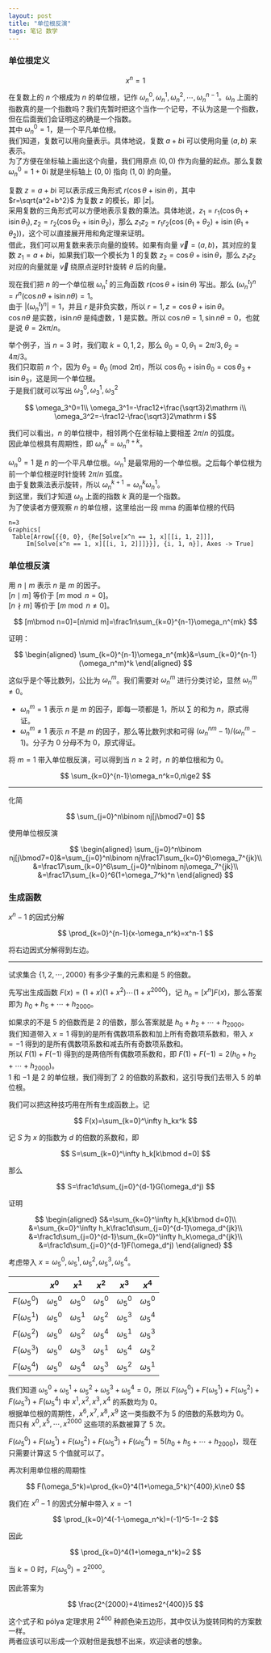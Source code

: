 ```yaml
---
layout: post
title: "单位根反演"
tags: 笔记 数学
---
```


### 单位根定义

$$
x^n=1
$$

在复数上的 $n$ 个根成为 $n$ 的单位根，记作 $\omega_n^0,\omega_n^1,\omega_n^2,\cdots,\omega_n^{n-1}$。$\omega_n$ 上面的指数真的是一个指数吗？我们先暂时把这个当作一个记号，不认为这是一个指数，但在后面我们会证明这的确是一个指数。  
其中 $\omega_n^0=1$，是一个平凡单位根。  
我们知道，复数可以用向量表示。具体地说，复数 $a+b\mathrm i$ 可以使用向量 $(a,b)$ 来表示。  
为了方便在坐标轴上画出这个向量，我们用原点 $(0,0)$ 作为向量的起点。那么复数 $\omega_n^0=1+0\mathrm i$ 就是坐标轴上 $(0,0)$ 指向 $(1,0)$ 的向量。  

复数 $z=a+b\mathrm i$ 可以表示成三角形式 $r(\cos\theta+\mathrm i\sin\theta)$，其中 $r=\sqrt{a^2+b^2}$ 为复数 $z$ 的模长，即 $\vert z\vert$。  
采用复数的三角形式可以方便地表示复数的乘法。具体地说，$z_1=r_1(\cos\theta_1+\mathrm i\sin\theta_1),z_2=r_2(\cos\theta_2+\mathrm i\sin\theta_2)$，那么 $z_1z_2=r_1r_2(\cos(\theta_1+\theta_2)+\mathrm i\sin(\theta_1+\theta_2))$，这个可以直接展开用和角定理来证明。  
借此，我们可以用复数来表示向量的旋转。如果有向量 $\vec v=(a,b)$，其对应的复数 $z_1=a+b\mathrm i$，如果我们取一个模长为 $1$ 的复数 $z_2=\cos\theta+\mathrm i\sin\theta$，那么 $z_1z_2$ 对应的向量就是 $\vec v$ 绕原点逆时针旋转 $\theta$ 后的向量。

现在我们把 $n$ 的一个单位根 $\omega_n^t$ 的三角函数 $r(\cos\theta+\mathrm i\sin\theta)$ 写出。那么 $(\omega_n^t)^n=r^n(\cos n\theta+\mathrm i\sin n\theta)=1$。  
由于 $\vert(\omega_n^t)^n\vert=1$，并且 $r$ 是非负实数，所以 $r=1,z=\cos\theta+\mathrm i\sin\theta$。  
$\cos n\theta$ 是实数，$\mathrm i\sin n\theta$ 是纯虚数，$1$ 是实数。所以 $\cos n\theta=1,\sin n\theta=0$，也就是说 $\theta=2k\mathrm\pi/n$。  

举个例子，当 $n=3$ 时，我们取 $k=0,1,2$，那么 $\theta_0=0,\theta_1=2\pi/3,\theta_2=4\pi/3$。  
我们只取前 $n$ 个，因为 $\theta_3=\theta_0\pmod{2\pi}$，所以 $\cos\theta_0+\mathrm i\sin\theta_0=\cos\theta_3+\mathrm i\sin\theta_3$，这是同一个单位根。  
于是我们就可以写出 $\omega_3^0,\omega_3^1,\omega_3^2$

$$
\omega_3^0=1\\
\omega_3^1=-\frac12+\frac{\sqrt3}2\mathrm i\\
\omega_3^2=-\frac12-\frac{\sqrt3}2\mathrm i
$$

我们可以看出，$n$ 的单位根中，相邻两个在坐标轴上要相差 $2\pi/n$ 的弧度。  
因此单位根具有周期性，即 $\omega_n^k=\omega_n^{n+k}$。

$\omega_n^0=1$ 是 $n$ 的一个平凡单位根。$\omega_n^1$ 是最常用的一个单位根。之后每个单位根为前一个单位根逆时针旋转 $2\pi/n$ 弧度。  
由于复数乘法表示旋转，所以 $\omega_n^{k+1}=\omega_n^k\omega_n^1$。  
到这里，我们才知道 $\omega_n$ 上面的指数 $k$ 真的是一个指数。  
为了使读者方便观察 $n$ 的单位根，这里给出一段 mma 的画单位根的代码

```mma
n=3
Graphics[
 Table[Arrow[{{0, 0}, {Re[Solve[x^n == 1, x][[i, 1, 2]]], 
     Im[Solve[x^n == 1, x][[i, 1, 2]]]}}], {i, 1, n}], Axes -> True]
```

### 单位根反演

用 $n\mid m$ 表示 $n$ 是 $m$ 的因子。  
$[n\mid m]$ 等价于 $[m\bmod n=0]$。  
$[n\nmid m]$ 等价于 $[m\bmod n\ne0]$。

$$
[m\bmod n=0]=[n\mid m]=\frac1n\sum_{k=0}^{n-1}\omega_n^{mk}
$$

证明：

$$
\begin{aligned}
\sum_{k=0}^{n-1}\omega_n^{mk}&=\sum_{k=0}^{n-1}(\omega_n^m)^k
\end{aligned}
$$

这似乎是个等比数列，公比为 $\omega_n^m$。我们需要对 $\omega_n^m$ 进行分类讨论，显然 $\omega_n^m\ne0$。

- $\omega_n^m=1$ 表示 $n$ 是 $m$ 的因子，即每一项都是 $1$，所以 $\sum$ 的和为 $n$，原式得证。
- $\omega_n^m\ne1$ 表示 $n$ 不是 $m$ 的因子，那么等比数列求和可得 $(\omega_n^{nm}-1)/(\omega_n^m-1)$。分子为 $0$ 分母不为 $0$，原式得证。

将 $m=1$ 带入单位根反演，可以得到当 $n\ge2$ 时，$n$ 的单位根和为 $0$。

$$
\sum_{k=0}^{n-1}\omega_n^k=0,n\ge2
$$

---

化简

$$
\sum_{j=0}^n\binom nj[j\bmod7=0]
$$

使用单位根反演

$$
\begin{aligned}
\sum_{j=0}^n\binom nj[j\bmod7=0]&=\sum_{j=0}^n\binom nj\frac17\sum_{k=0}^6\omega_7^{jk}\\
&=\frac17\sum_{k=0}^6\sum_{j=0}^n\binom nj\omega_7^{jk}\\
&=\frac17\sum_{k=0}^6(1+\omega_7^k)^n
\end{aligned}
$$

### 生成函数

$x^n-1$ 的因式分解

$$
\prod_{k=0}^{n-1}(x-\omega_n^k)=x^n-1
$$

将右边因式分解得到左边。  

---

试求集合 $\{1,2,\cdots,2000\}$ 有多少子集的元素和是 $5$ 的倍数。

先写出生成函数 $F(x)=(1+x)(1+x^2)\cdots(1+x^{2000})$，记 $h_n=[x^n]F(x)$，那么答案即为 $h_0+h_5+\cdots+h_{2000}$。  

如果求的不是 $5$ 的倍数而是 $2$ 的倍数，那么答案就是 $h_0+h_2+\cdots+h_{2000}$。  
我们知道带入 $x=1$ 得到的是所有偶数项系数和加上所有奇数项系数和，带入 $x=-1$ 得到的是所有偶数项系数和减去所有奇数项系数和。  
所以 $F(1)+F(-1)$ 得到的是两倍所有偶数项系数和，即 $F(1)+F(-1)=2(h_0+h_2+\cdots+h_{2000})$。  
$1$ 和 $-1$ 是 $2$ 的单位根，我们得到了 $2$ 的倍数的系数和，这引导我们去带入 $5$ 的单位根。

我们可以把这种技巧用在所有生成函数上。记

$$
F(x)=\sum_{k=0}^\infty h_kx^k
$$

记 $S$ 为 $x$ 的指数为 $d$ 的倍数的系数和，即

$$
S=\sum_{k=0}^\infty h_k[k\bmod d=0]
$$

那么

$$
S=\frac1d\sum_{j=0}^{d-1}G(\omega_d^j)
$$

证明

$$
\begin{aligned}
S&=\sum_{k=0}^\infty h_k[k\bmod d=0]\\
&=\sum_{k=0}^\infty h_k\frac1d\sum_{j=0}^{d-1}\omega_d^{jk}\\
&=\frac1d\sum_{j=0}^{d-1}\sum_{k=0}^\infty h_k\omega_d^{jk}\\
&=\frac1d\sum_{j=0}^{d-1}F(\omega_d^j)
\end{aligned}
$$

考虑带入 $x=\omega_5^0,\omega_5^1,\omega_5^2,\omega_5^3,\omega_5^4$。  

||$x^0$|$x^1$|$x^2$|$x^3$|$x^4$|
|:-:|:-:|:-:|:-:|:-:|:-:|
|$F(\omega_5^0)$|$\omega_5^0$|$\omega_5^0$|$\omega_5^0$|$\omega_5^0$|$\omega_5^0$|
|$F(\omega_5^1)$|$\omega_5^0$|$\omega_5^1$|$\omega_5^2$|$\omega_5^3$|$\omega_5^4$|
|$F(\omega_5^2)$|$\omega_5^0$|$\omega_5^2$|$\omega_5^4$|$\omega_5^1$|$\omega_5^3$|
|$F(\omega_5^3)$|$\omega_5^0$|$\omega_5^3$|$\omega_5^1$|$\omega_5^4$|$\omega_5^2$|
|$F(\omega_5^4)$|$\omega_5^0$|$\omega_5^4$|$\omega_5^3$|$\omega_5^2$|$\omega_5^1$|

我们知道 $\omega_5^0+\omega_5^1+\omega_5^2+\omega_5^3+\omega_5^4=0$，所以 $F(\omega_5^0)+F(\omega_5^1)+F(\omega_5^2)+F(\omega_5^3)+F(\omega_5^4)$ 中 $x^1,x^2,x^3,x^4$ 的系数均为 $0$。  
根据单位根的周期性，$x^6,x^7,x^8,x^9$ 这一类指数不为 $5$ 的倍数的系数均为 $0$。  
而只有 $x^0,x^5,\cdots,x^{2000}$ 这些项的系数被算了 $5$ 次。

$F(\omega_5^0)+F(\omega_5^1)+F(\omega_5^2)+F(\omega_5^3)+F(\omega_5^4)=5(h_0+h_5+\cdots+h_{2000})$，现在只需要计算这 $5$ 个值就可以了。

再次利用单位根的周期性

$$
F(\omega_5^k)=\prod_{k=0}^4(1+\omega_5^k)^{400},k\ne0
$$

我们在 $x^n-1$ 的因式分解中带入 $x=-1$

$$
\prod_{k=0}^4(-1-\omega_n^k)=(-1)^5-1=-2
$$

因此

$$
\prod_{k=0}^4(1+\omega_n^k)=2
$$

当 $k=0$ 时，$F(\omega_5^0)=2^{2000}$。

因此答案为

$$
\frac{2^{2000}+4\times2^{400}}5
$$

这个式子和 $\text{pólya}$ 定理求用 $2^{400}$ 种颜色染五边形，其中仅认为旋转同构的方案数一样。  
两者应该可以形成一个双射但是我想不出来，欢迎读者的想象。